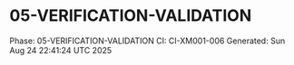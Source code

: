 # 05-VERIFICATION-VALIDATION
Phase: 05-VERIFICATION-VALIDATION
CI: CI-XM001-006
Generated: Sun Aug 24 22:41:24 UTC 2025
